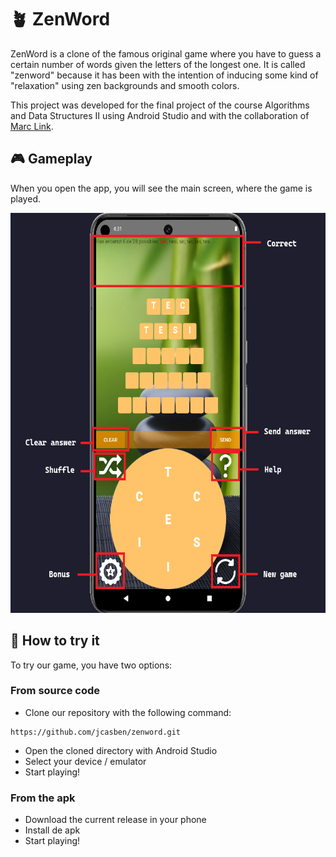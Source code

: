 # 🪴 ZenWord

ZenWord is a clone of the famous original game where you have to guess a certain number of
words given the letters of the longest one. It is called "zenword" because it has been with the
intention of inducing some kind of "relaxation" using zen backgrounds and smooth colors.

This project was developed for the final project of the course Algorithms and Data Structures II 
using Android Studio and with the collaboration of [Marc Link](https://github.com/linkcla).

## 🎮 Gameplay

When you open the app, you will see the main screen, where the game is played.
<p align="center">
    <img src="main-screen.png" alt="main screen of the game" width="620" height="640"/>
</p>

## 🔨 How to try it

To try our game, you have two options:

### From source code

- Clone our repository with the following command:

```
https://github.com/jcasben/zenword.git
```

- Open the cloned directory with Android Studio
- Select your device / emulator
- Start playing!
  
### From the apk

- Download the current release in your phone
- Install de apk
- Start playing!